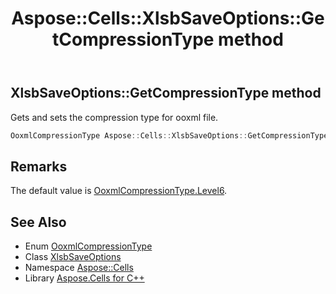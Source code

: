 ﻿---
title: Aspose::Cells::XlsbSaveOptions::GetCompressionType method
linktitle: GetCompressionType
second_title: Aspose.Cells for C++ API Reference
description: 'Aspose::Cells::XlsbSaveOptions::GetCompressionType method. Gets and sets the compression type for ooxml file in C++.'
type: docs
weight: 600
url: /cpp/aspose.cells/xlsbsaveoptions/getcompressiontype/
---
## XlsbSaveOptions::GetCompressionType method


Gets and sets the compression type for ooxml file.

```cpp
OoxmlCompressionType Aspose::Cells::XlsbSaveOptions::GetCompressionType()
```

## Remarks


The default value is [OoxmlCompressionType.Level6](../../ooxmlcompressiontype/).
## See Also

* Enum [OoxmlCompressionType](../../ooxmlcompressiontype/)
* Class [XlsbSaveOptions](../)
* Namespace [Aspose::Cells](../../)
* Library [Aspose.Cells for C++](../../../)
